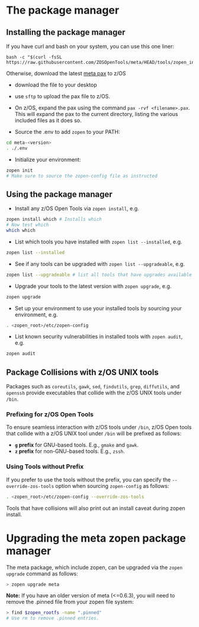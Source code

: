 # The package manager

## Installing the package manager

If you have curl and bash on your system, you can use this one liner:
```
bash -c "$(curl -fsSL https://raw.githubusercontent.com/ZOSOpenTools/meta/HEAD/tools/zopen_install.sh)"
```
Otherwise, download the latest [meta pax](https://github.com/ZOSOpenTools/metaport/releases) to z/OS
- download the file to your desktop
- use `sftp` to upload the pax file to z/OS.
- On z/OS, expand the pax using the command ```pax -rvf <filename>.pax```.  
  This will expand the pax to the current directory, listing the various included files as it does so.

- Source the .env to add `zopen` to your PATH:
```bash
cd meta-<version>
. ./.env
```

- Initialize your environment:
```bash
zopen init
# Make sure to source the zopen-config file as instructed
```

## Using the package manager

- Install any z/OS Open Tools via `zopen install`, e.g.
```bash
zopen install which # Installs which 
# Now test which
which which
```

- List which tools you have installed with `zopen list --installed`, e.g.
```bash
zopen list --installed
```

- See if any tools can be upgraded with `zopen list --upgradeable`, e.g. 
```bash
zopen list --upgradeable # list all tools that have upgrades available
```

- Upgrade your tools to the latest version with `zopen upgrade`, e.g.
```bash
zopen upgrade
```

- Set up your environment to use your installed tools by sourcing your environment, e.g.
```bash
. <zopen_root>/etc/zopen-config
```

- List known security vulnerabilities in installed tools with `zopen audit`, e.g.
```bash
zopen audit
```

## Package Collisions with z/OS UNIX tools

Packages such as `coreutils`, `gawk`, `sed`, `findutils`, `grep`, `diffutils`, and `openssh` provide executables that collide with the z/OS UNIX tools under `/bin`.

### Prefixing for z/OS Open Tools

To ensure seamless interaction with z/OS tools under `/bin`, z/OS Open tools that collide with a z/OS UNIX tool under `/bin` will be prefixed as follows:

* **`g` prefix** for GNU-based tools. E.g., `gmake` and `gawk`.
* **`z` prefix** for non-GNU-based tools. E.g., `zssh`.

### Using Tools without Prefix

If you prefer to use the tools without the prefix, you can specify the `--override-zos-tools` option when sourcing `zopen-config` as follows:
```bash
. <zopen_root>/etc/zopen-config --override-zos-tools
```

Tools that have collisions will also print out an install caveat during zopen install.

 
# Upgrading the meta zopen package manager
The meta package, which include zopen, can be upgraded via the `zopen upgrade` command as follows:
```bash
> zopen upgrade meta
```
**Note:** If you have an older version of meta (<=0.6.3), you will need to remove the .pinned file from your zopen file system: 
```bash
> find $zopen_rootfs -name ".pinned"
# Use rm to remove .pinned entries.
```



